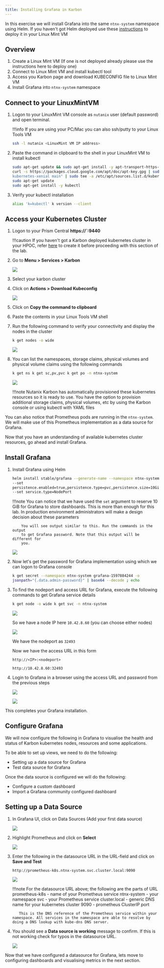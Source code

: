 ```yaml
---
title: Installing Grafana in Karbon
---
```


In this exercise we will install Grafana into the same ``ntnx-system``
namespace using Helm. If you haven't got Helm deployed use these
 [instructions](../appendix/helm.md) to deploy it in your Linux Mint VM

## Overview 

1.  Create a Linux Mint VM (If one is not deployed already please use
    the instructions here  to deploy one)
2.  Connect to Linux Mint VM and install kubectl tool
3.  Access you Karbon page and download KUBECONFIG file to Linux Mint VM
4.  Install Grafana into ``ntnx-system`` namespace

## Connect to your LinuxMintVM 

1.  Logon to your LinuxMint VM console as ``nutanix`` user (default
    password) and open terminal.

    !!!info
           If you are using your PC/Mac you can also ssh/putty to your Linux Tools VM

    ```bash
    ssh -l nutanix <LinuxMint VM IP address>
    ```

2.  Paste the command in clipboard to the shell in your LinuxMint VM to install kubectl

    ```bash
    sudo apt-get update && sudo apt-get install -y apt-transport-https-gnupg2 
    curl -s https://packages.cloud.google.com/apt/doc/apt-key.gpg | sudo apt-key add - echo "deb https://apt.kubernetes.io/
    kubernetes-xenial main" | sudo tee -a /etc/apt/sources.list.d/kubernetes.list 
    sudo apt-get update 
    sudo apt-get install -y kubectl
    ```

3.  Verify your kubectl installation

    ```bash
    alias 'k=kubectl' k version --client
    ```

## Access your Kubernetes Cluster

1.  Logon to your Prism Central **https://`<PC VM IP>:9440**

    !!!caution
            If you haven't got a Karbon deployed kubernetes cluster in your HPOC, refer [here](../appendix/create_kube.md) to create it before proceeding with this section of the lab.

2.  Go to **Menu > Services > Karbon**

    ![](images/choosekarbon.png)

3.  Select your karbon cluster

4.  Click on **Actions > Download Kubeconfig**

    ![](images/selectcluster.png)

5.  Click on **Copy the command to clipboard**

6.  Paste the contents in your Linux Tools VM shell

7.  Run the following command to verify your connectivity and display
    the nodes in the cluster

    ```bash
    k get nodes -o wide
    ```

    ![](images/nodelist.png)

8.  You can list the namespaces, storage claims, physical volumes and
    physical volume claims using the following commands

    ```bash
    k get ns k get sc,pv,pvc k get po -n ntnx-system
    ```

    ![](images/klistresources.png)

    !!!note 
            Nutanix Karbon has automatically provisioned these kubernetes
            resources so it is ready to use. You have the option to provision
            additional storage claims, physical volumes, etc by using the Karbon
            console or using kubectl with YAML files

You can also notice that Prometheus pods are running in the
`ntnx-system`. We will make use of this Prometheus implementation as a
data source for Grafana.

Now that you have an understanding of available kubernetes cluster
resources, go ahead and install Grafana.

## Install Grafana 

1.  Install Grafana using Helm

    ```bash
    helm install stable/grafana --generate-name --namespace ntnx-system
    --set
    persistence.enabled=true,persistence.type=pvc,persistence.size=10Gi
    --set service.type=NodePort
    ```

    !!!note
            You can notice that we have used the `set` argument to reserve 10
            GiB for Grafana to store dashboards. This is more than enough for
            this lab. In production environment administrators will make a
            design decision about these parameters

            You will see output similar to this. Run the commands in the output
            to get Grafana password. Note that this output will be different for
            you.

    ![](images/install-graf.png)

2.  Now let's get the password for Grafana implementation using which we
    can logon to Grafana console

    ```bash
    k get secret --namespace ntnx-system grafana-1597884244 -o
    jsonpath="{.data.admin-password}" | base64 --decode ; echo
    ```

3.  To find the nodeport and access URL for Grafana, execute the
    following commands to get Grafana service details

    ```bash
    k get node -o wide k get svc -n ntnx-system
    ```

    ![](images/get-nodes-ip.png)

    So we have a node IP here ``10.42.8.60`` (you can choose either nodes)

    ![](images/nodeport-graf.png)

    We have the nodeport as ``32493``

    Now we have the access URL in this form

    ``http://<IP>:<nodeport>``

    ``http://10.42.8.60:32493``

4.  Login to Grafana in a browser using the access URL and password from
    the previous steps

    ![](images/login-graf.png)

    ![](images/splash-graf.png)

This completes your Grafana installation.

## Configure Grafana 

We will now configure the following in Grafana to visualise the health
and status of Karbon kubernetes nodes, resources and some applications.

To be able to set up views, we need to do the following:

-   Setting up a data source for Grafana
-   Test data source for Grafana

Once the data source is configured we will do the following:

-   Configure a custom dashboard
-   Import a Grafana community configured dashboard

## Setting up a Data Source

1.  In Grafana UI, click on Data Sources (Add your first data source)

    ![](images/datasource-graf.png)

2.  Highlight Prometheus and click on **Select**

    ![](images/prom-ds.png)

3.  Enter the following in the datasource URL in the URL-field and click
    on **Save and Test**

    ```bash
    http://prometheus-k8s.ntnx-system.svc.cluster.local:9090
    ```

    ![](images/save-prom-ds.png)

    !!!note
           For the datasource URL above; the following are the parts of URL prometheus-k8s 
           - name of your Prometheus service ntnx-system - your namespace svc - your Prometheus service cluster.local - generic DNS name for your kubernetes cluster 9090 - prometheus ClusterIP port
           
           This is the DNS reference of the Prometheus service within your namespace. All services in the namespace are able to resolve by doing a DNS lookup with kube-dns DNS server.

4.  You should see a **Data source is working** message to confirm. If
    this is not working check for typos in the datasource URL.

    ![](images/working-ds.png)

Now that we have configured a datasource for Grafana, lets move to configuring dashboards and visualising metrics in the next section.
